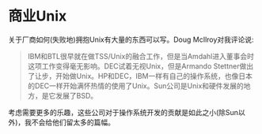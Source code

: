 # 商业Unix

关于厂商如何(失败地)拥抱Unix有大量的东西可以写。Doug McIlroy对我评论说:

> IBM和BTL很早就在做TSS/Unix的融合工作，但是当Amdahl进入董事会时这项工作变得毫无影响。DEC试着无视Unix，但是Armando Stettner做出了让步，开始做Unix。HP和DEC，IBM一样有自己的操作系统，也像日本的DEC一样开始满怀热情的使用了Unix。Sun公司是Unix和硬件发展的地方，是它发展了BSD。

考虑需要更多的乐趣，这些公司对于操作系统开发的贡献是如此之小(除Sun以外)，我不会给他们留太多的篇幅。


